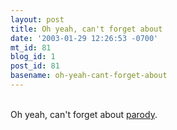 ```yaml
---
layout: post
title: Oh yeah, can't forget about
date: '2003-01-29 12:26:53 -0700'
mt_id: 81
blog_id: 1
post_id: 81
basename: oh-yeah-cant-forget-about
---
```

<br />Oh yeah, can't forget about <a href="http://www.homedespot.com/">parody</a>.<br /><br /><br />
